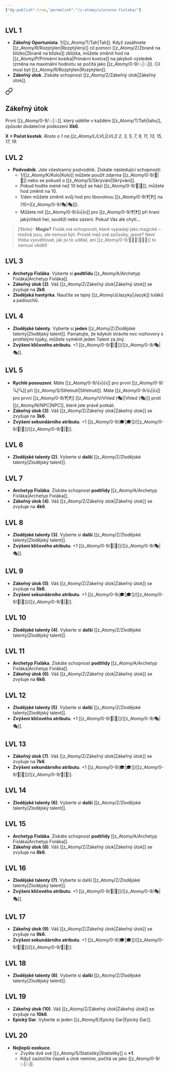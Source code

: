 ```yaml
---
{"dg-publish":true,"permalink":"/z-atomy/u/urovne-fixlaka/"}
---
```


## LVL 1
- **Zákeřný Oportunista**. 1/[[z_Atomy/T/Tah\|Tah]]. Když zasáhnete [[z_Atomy/R/Rozptýlen\|Rozptýlený]] cíl pomocí [[z_Atomy/Z/Zbraně na blízko\|Zbraně na blízko]] zblízka, můžete změnit hod na [[z_Atomy/P/Primární kostka\|Primární kostce]] na jakýkoli výsledek (změna na maximální hodnotu se počítá jako [[z_Atomy/0-9/💥\|💥]]). Cíl musí být [[z_Atomy/R/Rozptýlen\|Rozptýlen]].
- **Zákeřný útok**. Získáte schopnost [[z_Atomy/Z/Zákeřný útok\|Zákeřný útok]].

<div class="transclusion internal-embed is-loaded"><a class="markdown-embed-link" href="/z-atomy/z/zakerny-utok/" aria-label="Open link"><svg xmlns="http://www.w3.org/2000/svg" width="24" height="24" viewBox="0 0 24 24" fill="none" stroke="currentColor" stroke-width="2" stroke-linecap="round" stroke-linejoin="round" class="svg-icon lucide-link"><path d="M10 13a5 5 0 0 0 7.54.54l3-3a5 5 0 0 0-7.07-7.07l-1.72 1.71"></path><path d="M14 11a5 5 0 0 0-7.54-.54l-3 3a5 5 0 0 0 7.07 7.07l1.71-1.71"></path></svg></a><div class="markdown-embed">




## Zákeřný útok
První [[z_Atomy/0-9/💥\|💥]], který udělíte v každém [[z_Atomy/T/Tah\|tahu]], způsobí dodatečné poškození **Xk6**.

**X = Počet kostek**. 
*Roste o 1 na [[z_Atomy/L/LVL\|LVL]] 2, 3, 5, 7, 9, 11, 13, 15, 17, 19.*

</div></div>

## LVL 2
- **Podvodník**. Jste všestranný podvodník. Získáte následující schopnosti:
	- 1/[[z_Atomy/K/Kolo\|Kolo]] můžete použít zdarma [[z_Atomy/0-9/🥾\|🥾]] nebo se pokusit o [[z_Atomy/S/Skrývání\|Skrývání]].
	- Pokud hodíte méně než 10 když se hází [[z_Atomy/0-9/🏁\|🏁]], můžete hod změnit na 10.
	- 1/den můžete změnit svůj hod pro libovolnou [[z_Atomy/0-9/❓\|❓]] na (10+[[z_Atomy/0-9/🎭\|🎭]]). 
	- Můžete mít [[z_Atomy/0-9/👍\|👍]] pro [[z_Atomy/0-9/❓\|❓]] při hraní jakýchkoli her, soutěží nebo sázení. Pokud Vás ale chytí...
>[!Note]- **Magie?** 
>Fixlák má schopnosti, které vypadají jako magické – možná jsou, ale nemusí být. Prostě máš své způsoby, jasné? Není třeba vysvětlovat, jak jsi to udělal, ani [[z_Atomy/0-9/🧙🏼‍♂️\|🧙🏼‍♂️]] to nemusí vědět!
## LVL 3
- **Archetyp Fixláka**. Vyberte si **podtřídu** [[z_Atomy/A/Archetyp Fixláka\|Archetyp Fixláka]].
- **Zákeřný útok (2)**. Váš [[z_Atomy/Z/Zákeřný útok\|Zákeřný útok]] se zvyšuje na **2k6**.
- **Zlodějská hantýrka**. Naučíte se tajný [[z_Atomy/J/Jazyky\|Jazyk]] tuláků a padouchů.
## LVL 4
- **Zlodějské talenty**. Vyberte si **jeden** [[z_Atomy/Z/Zlodějské talenty\|Zlodějský talent]]. Pamatujte, že kdykoli strávíte noc rozhovory s protřelými týpky, můžete vyměnit jeden Talent za jiný.
- **Zvýšení klíčového atributu**. +1 [[z_Atomy/0-9/🎯\|🎯]]/[[z_Atomy/0-9/🎭\|🎭]].
## LVL 5
- **Rychlé posouzení**. Máte [[z_Atomy/0-9/👍\|👍]] pro první [[z_Atomy/0-9/🔍\|🔍]] při [[z_Atomy/S/Střetnutí\|Střetnutí]]. Máte [[z_Atomy/0-9/👍\|👍]] pro první [[z_Atomy/0-9/❓\|❓]] [[z_Atomy/V/Vhled (🎭)\|Vhled (🎭)]] proti [[z_Atomy/N/NPC\|NPC]], které jste právě potkali.
- **Zákeřný útok (3)**. Váš [[z_Atomy/Z/Zákeřný útok\|Zákeřný útok]] se zvyšuje na **3k6**.
- **Zvýšení sekundárního atributu**. +1 [[z_Atomy/0-9/🎓\|🎓]]/[[z_Atomy/0-9/🦉\|🦉]]/[[z_Atomy/0-9/💪\|💪]].
## LVL 6
- **Zlodějské talenty (2)**. Vyberte si **další** [[z_Atomy/Z/Zlodějské talenty\|Zlodějský talent]].
## LVL 7
- **Archetyp Fixláka**. Získáte schopnost **podtřídy** [[z_Atomy/A/Archetyp Fixláka\|Archetyp Fixláka]].
- **Zákeřný útok (4)**. Váš [[z_Atomy/Z/Zákeřný útok\|Zákeřný útok]] se zvyšuje na **4k6**.
## LVL 8
- **Zlodějské talenty (3)**. Vyberte si **další** [[z_Atomy/Z/Zlodějské talenty\|Zlodějský talent]].
- **Zvýšení klíčového atributu**. +1 [[z_Atomy/0-9/🎯\|🎯]]/[[z_Atomy/0-9/🎭\|🎭]].
## LVL 9
- **Zákeřný útok (5)**. Váš [[z_Atomy/Z/Zákeřný útok\|Zákeřný útok]] se zvyšuje na **5k6**.
- **Zvýšení sekundárního atributu**. +1 [[z_Atomy/0-9/🎓\|🎓]]/[[z_Atomy/0-9/🦉\|🦉]]/[[z_Atomy/0-9/💪\|💪]].
## LVL 10
- **Zlodějské talenty (4)**. Vyberte si **další** [[z_Atomy/Z/Zlodějské talenty\|Zlodějský talent]].
## LVL 11
- **Archetyp Fixláka**. Získáte schopnost **podtřídy** [[z_Atomy/A/Archetyp Fixláka\|Archetyp Fixláka]].
- **Zákeřný útok (6)**. Váš [[z_Atomy/Z/Zákeřný útok\|Zákeřný útok]] se zvyšuje na **6k6**.
## LVL 12
- **Zlodějské talenty (5)**. Vyberte si **další** [[z_Atomy/Z/Zlodějské talenty\|Zlodějský talent]].
- **Zvýšení klíčového atributu**. +1 [[z_Atomy/0-9/🎯\|🎯]]/[[z_Atomy/0-9/🎭\|🎭]].
## LVL 13
- **Zákeřný útok (7)**. Váš [[z_Atomy/Z/Zákeřný útok\|Zákeřný útok]] se zvyšuje na **7k6**.
- **Zvýšení sekundárního atributu**. +1 [[z_Atomy/0-9/🎓\|🎓]]/[[z_Atomy/0-9/🦉\|🦉]]/[[z_Atomy/0-9/💪\|💪]].
## LVL 14
- **Zlodějské talenty (6)**. Vyberte si **další** [[z_Atomy/Z/Zlodějské talenty\|Zlodějský talent]].
## LVL 15
- **Archetyp Fixláka**. Získáte schopnost **podtřídy** [[z_Atomy/A/Archetyp Fixláka\|Archetyp Fixláka]].
- **Zákeřný útok (8)**. Váš [[z_Atomy/Z/Zákeřný útok\|Zákeřný útok]] se zvyšuje na **8k6**.
## LVL 16
- **Zlodějské talenty (7)**. Vyberte si další [[z_Atomy/Z/Zlodějské talenty\|Zlodějský talent]].
- **Zvýšení klíčového atributu**. +1 [[z_Atomy/0-9/🎯\|🎯]]/[[z_Atomy/0-9/🎭\|🎭]].
## LVL 17
- **Zákeřný útok (9)**. Váš [[z_Atomy/Z/Zákeřný útok\|Zákeřný útok]] se zvyšuje na **9k6**.
- **Zvýšení sekundárního atributu**. +1 [[z_Atomy/0-9/🎓\|🎓]]/[[z_Atomy/0-9/🦉\|🦉]]/[[z_Atomy/0-9/💪\|💪]].
## LVL 18
- **Zlodějské talenty (8)**. Vyberte si **další** [[z_Atomy/Z/Zlodějské talenty\|Zlodějský talent]].
## LVL 19
- **Zákeřný útok (10)**. Váš [[z_Atomy/Z/Zákeřný útok\|Zákeřný útok]] se zvyšuje na **10k6**.
- **Epický Dar**. Vyberte si jeden [[z_Atomy/E/Epický Dar\|Epický Dar]].
## LVL 20
- **Nejlepší exekuce**. 
	- Zvyšte dvě své [[z_Atomy/S/Statistiky\|Statistiky]] o **+1**. 
	- Když zaútočíte čepelí a útok nemine, počítá se jako [[z_Atomy/0-9/💥\|💥]].